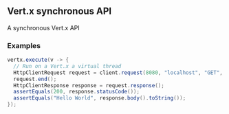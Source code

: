 ## Vert.x synchronous API

A synchronous Vert.x API

### Examples

```java
vertx.execute(v -> {
  // Run on a Vert.x a virtual thread
  HttpClientRequest request = client.request(8080, "localhost", "GET", "/");
  request.end();
  HttpClientResponse response = request.response();
  assertEquals(200, response.statusCode());
  assertEquals("Hello World", response.body().toString());
});
```
